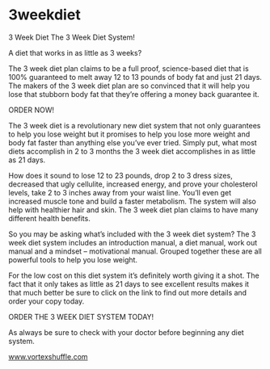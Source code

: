 # 3weekdiet
3 Week Diet
The 3 Week Diet System!


A diet that works in as little as 3 weeks?


The 3 week diet plan claims to be a full proof, science-based diet that is 100% guaranteed to melt away 12 to 13 pounds of body fat and just 21 days. The makers of the 3 week diet plan are so convinced that it will help you lose that stubborn body fat that they’re offering a money back guarantee it.

ORDER NOW!  

The 3 week diet is a revolutionary new diet system that not only guarantees to help you lose weight but it promises to help you lose more weight and body fat faster than anything else you’ve ever tried. Simply put, what most diets accomplish in 2 to 3 months the 3 week diet accomplishes in as little as 21 days.

How does it sound  to lose 12 to 23 pounds, drop 2 to 3 dress sizes, decreased that ugly cellulite,  increased energy, and prove your cholesterol levels, take 2 to 3 inches away from your waist line. You’ll even get increased muscle tone and build a faster metabolism. The system will also help with healthier hair and skin. The 3 week diet plan claims to have many different health benefits.

So you may be asking what’s included with the 3 week diet system? The 3 week diet system includes an introduction manual, a diet manual, work out manual and a mindset – motivational manual. Grouped together these are all powerful tools to help you lose weight.

For the low cost on this diet system it’s definitely worth giving it a shot. The fact that it only takes as little as 21 days to see excellent results makes it that much better be sure to click on the link to find out more details and order your copy today.

ORDER THE 3 WEEK DIET SYSTEM TODAY!

As always be sure to check with your doctor before beginning any diet system.

www.vortexshuffle.com
